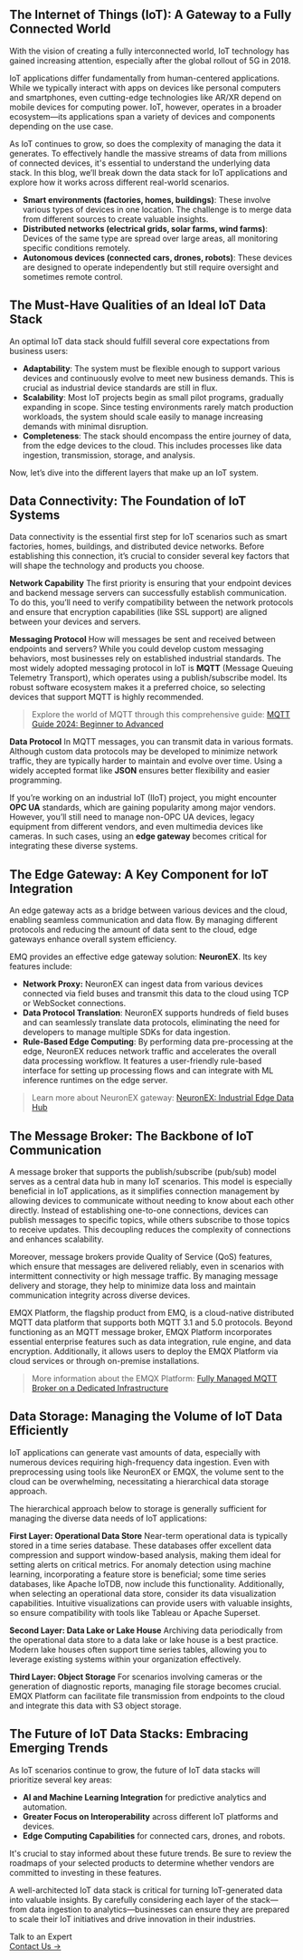 ## The Internet of Things (IoT): A Gateway to a Fully Connected World

With the vision of creating a fully interconnected world, IoT technology has gained increasing attention, especially after the global rollout of 5G in 2018.

IoT applications differ fundamentally from human-centered applications. While we typically interact with apps on devices like personal computers and smartphones, even cutting-edge technologies like AR/XR depend on mobile devices for computing power. IoT, however, operates in a broader ecosystem—its applications span a variety of devices and components depending on the use case.

As IoT continues to grow, so does the complexity of managing the data it generates. To effectively handle the massive streams of data from millions of connected devices, it's essential to understand the underlying data stack. In this blog, we’ll break down the data stack for IoT applications and explore how it works across different real-world scenarios.

- **Smart environments (factories, homes, buildings)**: These involve various types of devices in one location. The challenge is to merge data from different sources to create valuable insights.
- **Distributed networks (electrical grids, solar farms, wind farms)**: Devices of the same type are spread over large areas, all monitoring specific conditions remotely.
- **Autonomous devices (connected cars, drones, robots)**: These devices are designed to operate independently but still require oversight and sometimes remote control.

## The Must-Have Qualities of an Ideal IoT Data Stack

An optimal IoT data stack should fulfill several core expectations from business users:

- **Adaptability**: The system must be flexible enough to support various devices and continuously evolve to meet new business demands. This is crucial as industrial device standards are still in flux.
- **Scalability**: Most IoT projects begin as small pilot programs, gradually expanding in scope. Since testing environments rarely match production workloads, the system should scale easily to manage increasing demands with minimal disruption.
- **Completeness**: The stack should encompass the entire journey of data, from the edge devices to the cloud. This includes processes like data ingestion, transmission, storage, and analysis.

Now, let’s dive into the different layers that make up an IoT system.

## Data Connectivity: The Foundation of IoT Systems

Data connectivity is the essential first step for IoT scenarios such as smart factories, homes, buildings, and distributed device networks. Before establishing this connection, it’s crucial to consider several key factors that will shape the technology and products you choose.

**Network Capability**
The first priority is ensuring that your endpoint devices and backend message servers can successfully establish communication. To do this, you’ll need to verify compatibility between the network protocols and ensure that encryption capabilities (like SSL support) are aligned between your devices and servers.

**Messaging Protocol**
How will messages be sent and received between endpoints and servers? While you could develop custom messaging behaviors, most businesses rely on established industrial standards. The most widely adopted messaging protocol in IoT is **MQTT** (Message Queuing Telemetry Transport), which operates using a publish/subscribe model. Its robust software ecosystem makes it a preferred choice, so selecting devices that support MQTT is highly recommended.

> Explore the world of MQTT through this comprehensive guide: [MQTT Guide 2024: Beginner to Advanced](https://www.emqx.com/en/mqtt-guide)

**Data Protocol**
In MQTT messages, you can transmit data in various formats. Although custom data protocols may be developed to minimize network traffic, they are typically harder to maintain and evolve over time. Using a widely accepted format like **JSON** ensures better flexibility and easier programming.

If you’re working on an industrial IoT (IIoT) project, you might encounter **OPC UA** standards, which are gaining popularity among major vendors. However, you’ll still need to manage non-OPC UA devices, legacy equipment from different vendors, and even multimedia devices like cameras. In such cases, using an **edge gateway** becomes critical for integrating these diverse systems.

## The Edge Gateway: A Key Component for IoT Integration

An edge gateway acts as a bridge between various devices and the cloud, enabling seamless communication and data flow. By managing different protocols and reducing the amount of data sent to the cloud, edge gateways enhance overall system efficiency.

EMQ provides an effective edge gateway solution: **NeuronEX**. Its key features include:

- **Network Proxy:** NeuronEX can ingest data from various devices connected via field buses and transmit this data to the cloud using TCP or WebSocket connections.
- **Data Protocol Translation**: NeuronEX supports hundreds of field buses and can seamlessly translate data protocols, eliminating the need for developers to manage multiple SDKs for data ingestion.
- **Rule-Based Edge Computing**: By performing data pre-processing at the edge, NeuronEX reduces network traffic and accelerates the overall data processing workflow. It features a user-friendly rule-based interface for setting up processing flows and can integrate with ML inference runtimes on the edge server.

> Learn more about NeuronEX gateway: [NeuronEX: Industrial Edge Data Hub](https://www.emqx.com/en/products/neuronex)

## The Message Broker: The Backbone of IoT Communication

A message broker that supports the publish/subscribe (pub/sub) model serves as a central data hub in many IoT scenarios. This model is especially beneficial in IoT applications, as it simplifies connection management by allowing devices to communicate without needing to know about each other directly. Instead of establishing one-to-one connections, devices can publish messages to specific topics, while others subscribe to those topics to receive updates. This decoupling reduces the complexity of connections and enhances scalability.

Moreover, message brokers provide Quality of Service (QoS) features, which ensure that messages are delivered reliably, even in scenarios with intermittent connectivity or high message traffic. By managing message delivery and storage, they help to minimize data loss and maintain communication integrity across diverse devices.

EMQX Platform, the flagship product from EMQ, is a cloud-native distributed MQTT data platform that supports both MQTT 3.1 and 5.0 protocols. Beyond functioning as an MQTT message broker, EMQX Platform incorporates essential enterprise features such as data integration, rule engine, and data encryption. Additionally, it allows users to deploy the EMQX Platform via cloud services or through on-premise installations.

> More information about the EMQX Platform: [Fully Managed MQTT Broker on a Dedicated Infrastructure](https://www.emqx.com/en/cloud/dedicated)

## Data Storage: Managing the Volume of IoT Data Efficiently

IoT applications can generate vast amounts of data, especially with numerous devices requiring high-frequency data ingestion. Even with preprocessing using tools like NeuronEX or EMQX, the volume sent to the cloud can be overwhelming, necessitating a hierarchical data storage approach.

The hierarchical approach below to storage is generally sufficient for managing the diverse data needs of IoT applications:

**First Layer: Operational Data Store**
Near-term operational data is typically stored in a time series database. These databases offer excellent data compression and support window-based analysis, making them ideal for setting alerts on critical metrics. For anomaly detection using machine learning, incorporating a feature store is beneficial; some time series databases, like Apache IoTDB, now include this functionality. Additionally, when selecting an operational data store, consider its data visualization capabilities. Intuitive visualizations can provide users with valuable insights, so ensure compatibility with tools like Tableau or Apache Superset.

**Second Layer: Data Lake or Lake House**
Archiving data periodically from the operational data store to a data lake or lake house is a best practice. Modern lake houses often support time series tables, allowing you to leverage existing systems within your organization effectively.

**Third Layer: Object Storage**
For scenarios involving cameras or the generation of diagnostic reports, managing file storage becomes crucial. EMQX Platform can facilitate file transmission from endpoints to the cloud and integrate this data with S3 object storage.

## The Future of IoT Data Stacks: Embracing Emerging Trends

As IoT scenarios continue to grow, the future of IoT data stacks will prioritize several key areas:

- **AI and Machine Learning Integration** for predictive analytics and automation.
- **Greater Focus on Interoperability** across different IoT platforms and devices.
- **Edge Computing Capabilities** for connected cars, drones, and robots.

It's crucial to stay informed about these future trends. Be sure to review the roadmaps of your selected products to determine whether vendors are committed to investing in these features.

A well-architected IoT data stack is critical for turning IoT-generated data into valuable insights. By carefully considering each layer of the stack—from data ingestion to analytics—businesses can ensure they are prepared to scale their IoT initiatives and drive innovation in their industries.



<section class="promotion">
    <div>
        Talk to an Expert
    </div>
    <a href="https://www.emqx.com/en/contact?product=solutions" class="button is-gradient">Contact Us →</a>
</section>
